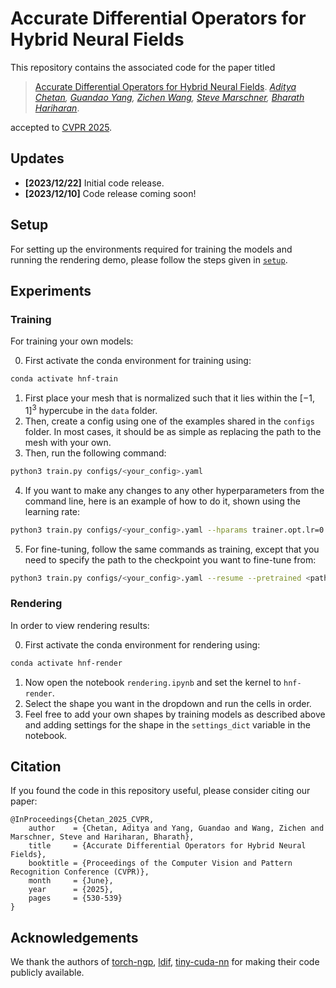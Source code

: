 # Accurate Differential Operators for Hybrid Neural Fields

This repository contains the associated code for the paper titled

>[Accurate Differential Operators for Hybrid Neural Fields](https://arxiv.org/abs/2312.05984). *[Aditya Chetan](https://justachetan.github.io), [Guandao Yang](https://www.guandaoyang.com/), [Zichen Wang](https://zichenwang01.github.io/), [Steve Marschner](https://www.cs.cornell.edu/~srm/), [Bharath Hariharan](https://www.cs.cornell.edu/~bharathh/)*.

accepted to [CVPR 2025](https://cvpr.thecvf.com/).


## Updates

- **[2023/12/22]** Initial code release.
- **[2023/12/10]** Code release coming soon!

## Setup

For setting up the environments required for training the models and running the rendering demo, please follow the steps given in [`setup`](setup/README.md).

## Experiments

### Training

For training your own models: 

0. First activate the conda environment for training using:
```bash
conda activate hnf-train
```
1. First place your mesh that is normalized such that it lies within the $[-1, 1]^3$ hypercube in the `data` folder. 
2. Then, create a config using one of the examples shared in the `configs` folder. In most cases, it should be as simple as replacing the path to the mesh with your own.
3. Then, run the following command:
```bash
python3 train.py configs/<your_config>.yaml
```
4. If you want to make any changes to any other hyperparameters from the command line, here is an example of how to do it, shown using the learning rate:
```bash
python3 train.py configs/<your_config>.yaml --hparams trainer.opt.lr=0.001
```
5. For fine-tuning, follow the same commands as training, except that you need to specify the path to the checkpoint you want to fine-tune from:
```bash 
python3 train.py configs/<your_config>.yaml --resume --pretrained <path_to_checkpoint>
```

### Rendering

In order to view rendering results:


0. First activate the conda environment for rendering using:
```bash
conda activate hnf-render
```
1. Now open the notebook `rendering.ipynb` and set the kernel to `hnf-render`.
2. Select the shape you want in the dropdown and run the cells in order. 
3. Feel free to add your own shapes by training models as described above and adding settings for the shape in the `settings_dict` variable in the notebook.



## Citation

If you found the code in this repository useful, please consider citing our paper:

```
@InProceedings{Chetan_2025_CVPR,
    author    = {Chetan, Aditya and Yang, Guandao and Wang, Zichen and Marschner, Steve and Hariharan, Bharath},
    title     = {Accurate Differential Operators for Hybrid Neural Fields},
    booktitle = {Proceedings of the Computer Vision and Pattern Recognition Conference (CVPR)},
    month     = {June},
    year      = {2025},
    pages     = {530-539}
}
```

## Acknowledgements

We thank the authors of [torch-ngp](https://github.com/ashawkey/torch-ngp), [ldif](https://github.com/google/ldif), [tiny-cuda-nn](https://github.com/NVlabs/tiny-cuda-nn) for making their code publicly available. 
